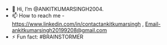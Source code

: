 - 👋 Hi, I’m @ANKITKUMARSINGH2004.
- 📫 How to reach me - https://www.linkedin.com/in/contactankitkumarsingh , Email-ankitkumarsingh20199208@gmail.com
- ⚡ Fun fact: #BRAINSTORMER

<!---
ANKITKUMARSINGH2004/ANKITKUMARSINGH2004 is a ✨ special ✨ repository because its `README.md` (this file) appears on your GitHub profile.
You can click the Preview link to take a look at your changes.
--->
